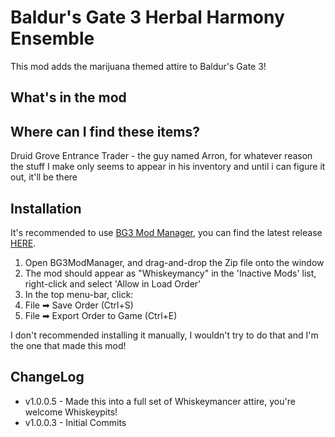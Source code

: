 # Baldur's Gate 3 Herbal Harmony Ensemble  
This mod adds the marijuana themed attire to Baldur's Gate 3!  
## What's in the mod  
  
## Where can I find these items?  
Druid Grove Entrance Trader - the guy named Arron, for whatever reason the stuff I make only seems to appear in his inventory and until i can figure it out, it'll be there
  
## Installation  
It's recommended to use [BG3 Mod Manager](https://github.com/LaughingLeader/BG3ModManager), you can find the latest release [HERE](https://github.com/LaughingLeader/BG3ModManager/releases).  
1. Open BG3ModManager, and drag-and-drop the Zip file onto the window  
2. The mod should appear as "Whiskeymancy" in the 'Inactive Mods' list, right-click and select 'Allow in Load Order'  
3. In the top menu-bar, click:  
1. File ➡ Save Order (Ctrl+S)  
2. File ➡ Export Order to Game (Ctrl+E)  
  
I don't recommended installing it manually, I wouldn't try to do that and I'm the one that made this mod!  
  
## ChangeLog  
- v1.0.0.5 - Made this into a full set of Whiskeymancer attire, you're welcome Whiskeypits!  
- v1.0.0.3 - Initial Commits  